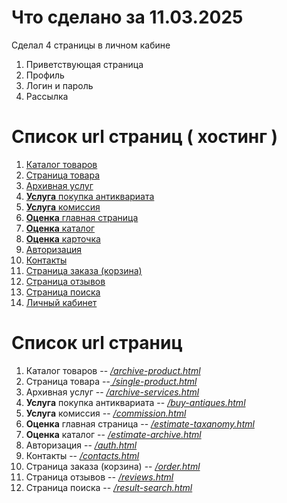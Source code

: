 # Что сделано за 11.03.2025

Сделал 4 страницы в личном кабине

1. Приветствующая страница
2. Профиль
3. Логин и пароль
4. Рассылка

# Список url страниц ( хостинг )

1. [Каталог товаров](http://ww2.itsergm9.beget.tech/archive-product.html)
2. [Страница товара](http://ww2.itsergm9.beget.tech/single-product.html)
3. [Архивная услуг](http://ww2.itsergm9.beget.tech/archive-services.html)
4. [**Услуга** покупка антиквариата](http://ww2.itsergm9.beget.tech/buy-antiques.html)
5. [**Услуга** комиссия](http://ww2.itsergm9.beget.tech/commission.html)
6. [**Оценка** главная страница](http://ww2.itsergm9.beget.tech/estimate-taxanomy.html)
7. [ **Оценка** каталог](http://ww2.itsergm9.beget.tech/estimate-archive.html)
8. [ **Оценка** карточка](http://ww2.itsergm9.beget.tech/estimate-single.html)
9. [Авторизация](http://ww2.itsergm9.beget.tech/auth.html)
10. [Контакты](http://ww2.itsergm9.beget.tech/contacts.html)
11. [Страница заказа (корзина)](http://ww2.itsergm9.beget.tech/order.html)
12. [Страница отзывов](http://ww2.itsergm9.beget.tech/reviews.html)
13. [Страница поиска](http://ww2.itsergm9.beget.tech/result-search.html)
14. [Личный кабинет](http://ww2.itsergm9.beget.tech/personal-account.html)

# Список url страниц

1. Каталог товаров -- <u>_/archive-product.html_</u>
2. Страница товара --<u> _/single-product.html_</u>
3. Архивная услуг -- <u>_/archive-services.html_</u>
4. **Услуга** покупка антиквариата -- <u>_/buy-antiques.html_</u>
5. **Услуга** комиссия -- <u>_/commission.html_</u>
6. **Оценка** главная страница -- <u>_/estimate-taxanomy.html_</u>
7. **Оценка** каталог -- <u>_/estimate-archive.html_</u>
8. Авторизация -- <u>_/auth.html_</u>
9. Контакты -- <u>_/contacts.html_</u>
10. Страница заказа (корзина) -- <u>_/order.html_</u>
11. Страница отзывов -- <u>_/reviews.html_</u>
12. Страница поиска -- <u>_/result-search.html_</u>
